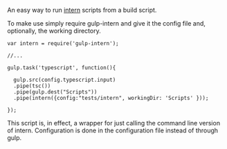 An easy way to run [intern](https://theintern.github.io/) scripts from a build script.


To make use simply require gulp-intern and give it the config file and, optionally, the working directory.
```
var intern = require('gulp-intern');

//...

gulp.task('typescript', function(){

  gulp.src(config.typescript.input)
  .pipe(tsc())
  .pipe(gulp.dest("Scripts"))
  .pipe(intern({config:"tests/intern", workingDir: 'Scripts' }));

});

```

This script is, in effect, a wrapper for just calling the command line version of intern. Configuration is done in the configuration file instead of through gulp. 
